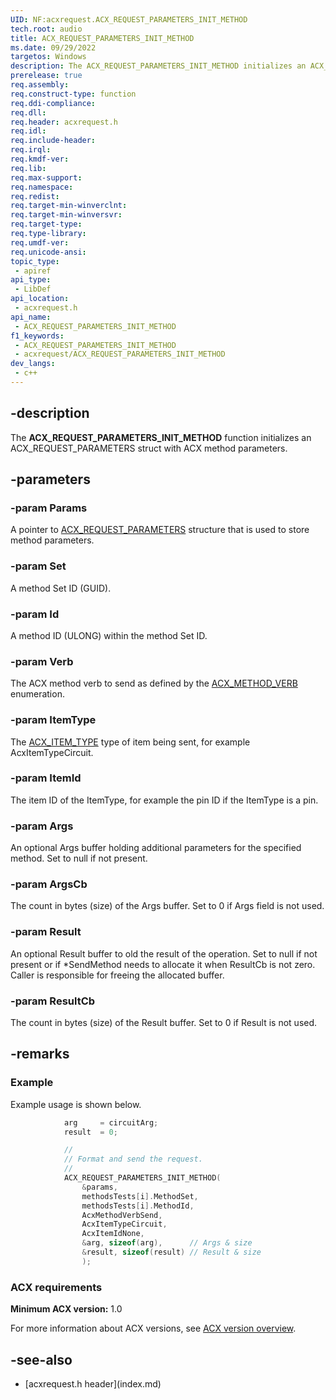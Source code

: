 ```yaml
---
UID: NF:acxrequest.ACX_REQUEST_PARAMETERS_INIT_METHOD
tech.root: audio
title: ACX_REQUEST_PARAMETERS_INIT_METHOD
ms.date: 09/29/2022
targetos: Windows
description: The ACX_REQUEST_PARAMETERS_INIT_METHOD initializes an ACX_REQUEST_PARAMETERS struct with ACX method parameters.
prerelease: true
req.assembly: 
req.construct-type: function
req.ddi-compliance: 
req.dll: 
req.header: acxrequest.h
req.idl: 
req.include-header: 
req.irql: 
req.kmdf-ver: 
req.lib: 
req.max-support: 
req.namespace: 
req.redist: 
req.target-min-winverclnt: 
req.target-min-winversvr: 
req.target-type: 
req.type-library: 
req.umdf-ver: 
req.unicode-ansi: 
topic_type:
 - apiref
api_type:
 - LibDef
api_location:
 - acxrequest.h
api_name:
 - ACX_REQUEST_PARAMETERS_INIT_METHOD
f1_keywords:
 - ACX_REQUEST_PARAMETERS_INIT_METHOD
 - acxrequest/ACX_REQUEST_PARAMETERS_INIT_METHOD
dev_langs:
 - c++
---
```


## -description

The **ACX_REQUEST_PARAMETERS_INIT_METHOD** function initializes an ACX_REQUEST_PARAMETERS struct with ACX method parameters.

## -parameters

### -param Params

A pointer to [ACX_REQUEST_PARAMETERS](ns-acxrequest-acx_request_parameters.md) structure that is used to store method parameters.

### -param Set

A method Set ID (GUID).

### -param Id

A method ID (ULONG) within the method Set ID.

### -param Verb

The ACX method verb to send as defined by the [ACX_METHOD_VERB](ne-acxrequest-acx_method_verb.md) enumeration.

### -param ItemType

The [ACX_ITEM_TYPE](ne-acxrequest-acx_item_type.md) type of item being sent, for example AcxItemTypeCircuit.

### -param ItemId

The item ID of the ItemType, for example the pin ID if the ItemType is a pin.

### -param Args

An optional Args buffer holding additional parameters for the specified method. Set to null if not present.

### -param ArgsCb

The count in bytes (size) of the Args buffer. Set to 0 if Args field is not used.

### -param Result

An optional Result buffer to old the result of the operation. Set to null if not present or if *SendMethod needs to allocate it when ResultCb is not zero. Caller is responsible for freeing the allocated buffer.

### -param ResultCb

The count in bytes (size) of the Result buffer. Set to 0 if Result is not used.

## -remarks

### Example

Example usage is shown below.

```cpp
            arg     = circuitArg;
            result  = 0;

            //
            // Format and send the request.
            //
            ACX_REQUEST_PARAMETERS_INIT_METHOD(
                &params,
                methodsTests[i].MethodSet,
                methodsTests[i].MethodId,
                AcxMethodVerbSend,
                AcxItemTypeCircuit,
                AcxItemIdNone,
                &arg, sizeof(arg),      // Args & size
                &result, sizeof(result) // Result & size
                );
```

### ACX requirements

**Minimum ACX version:** 1.0

For more information about ACX versions, see [ACX version overview](/windows-hardware/drivers/audio/acx-version-overview).

## -see-also

- [acxrequest.h header\]\(index.md\)
